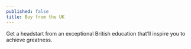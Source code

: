 ```yaml
---
published: false
title: Buy from the UK
---
```

Get a headstart from an exceptional British education that’ll inspire you to achieve greatness.